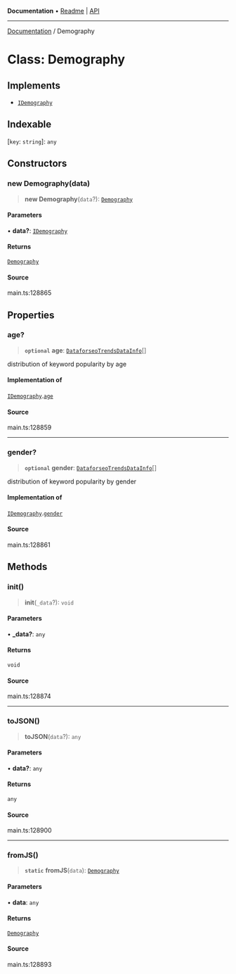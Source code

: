 **Documentation** • [Readme](../README.md) \| [API](../globals.md)

***

[Documentation](../README.md) / Demography

# Class: Demography

## Implements

- [`IDemography`](../interfaces/IDemography.md)

## Indexable

 \[`key`: `string`\]: `any`

## Constructors

### new Demography(data)

> **new Demography**(`data`?): [`Demography`](Demography.md)

#### Parameters

• **data?**: [`IDemography`](../interfaces/IDemography.md)

#### Returns

[`Demography`](Demography.md)

#### Source

main.ts:128865

## Properties

### age?

> **`optional`** **age**: [`DataforseoTrendsDataInfo`](DataforseoTrendsDataInfo.md)[]

distribution of keyword popularity by age

#### Implementation of

[`IDemography`](../interfaces/IDemography.md).[`age`](../interfaces/IDemography.md#age)

#### Source

main.ts:128859

***

### gender?

> **`optional`** **gender**: [`DataforseoTrendsDataInfo`](DataforseoTrendsDataInfo.md)[]

distribution of keyword popularity by gender

#### Implementation of

[`IDemography`](../interfaces/IDemography.md).[`gender`](../interfaces/IDemography.md#gender)

#### Source

main.ts:128861

## Methods

### init()

> **init**(`_data`?): `void`

#### Parameters

• **\_data?**: `any`

#### Returns

`void`

#### Source

main.ts:128874

***

### toJSON()

> **toJSON**(`data`?): `any`

#### Parameters

• **data?**: `any`

#### Returns

`any`

#### Source

main.ts:128900

***

### fromJS()

> **`static`** **fromJS**(`data`): [`Demography`](Demography.md)

#### Parameters

• **data**: `any`

#### Returns

[`Demography`](Demography.md)

#### Source

main.ts:128893
